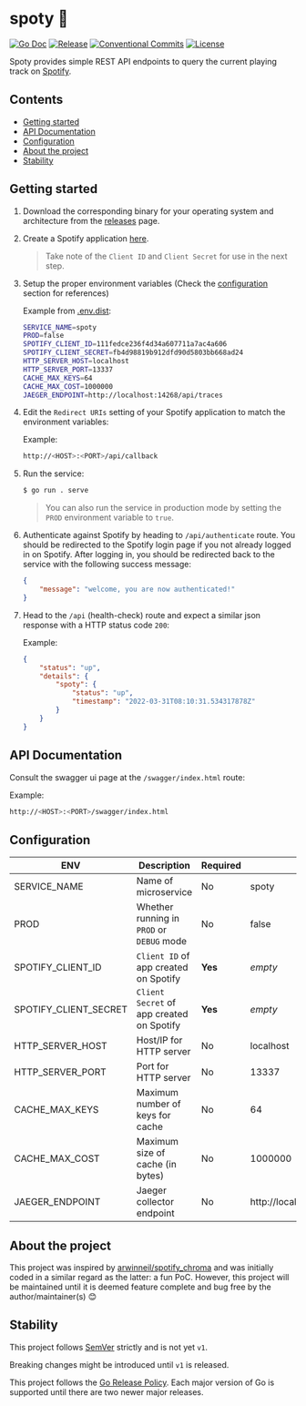 # spoty 🎵

[![Go Doc](https://img.shields.io/badge/godoc-reference-blue.svg?style=for-the-badge)](https://godoc.org/github.com/JulesMike/spoty)
[![Release](https://img.shields.io/github/release/JulesMike/spoty.svg?style=for-the-badge)](https://github.com/JulesMike/spoty/releases/latest)
[![Conventional Commits](https://img.shields.io/badge/Conventional%20Commits-1.0.0-yellow.svg?style=for-the-badge)](https://conventionalcommits.org)
[![License](https://img.shields.io/badge/License-Apache%202.0-blue.svg?style=for-the-badge)](LICENSE)

Spoty provides simple REST API endpoints to query the current playing track on [Spotify](https://spotify.com).

## Contents
  - [Getting started](#getting-started)
  - [API Documentation](#api-documentation)
  - [Configuration](#configuration)
  - [About the project](#about-the-project)
  - [Stability](#stability)

## Getting started

1. Download the corresponding binary for your operating system and architecture from the [releases](https://github.com/JulesMike/spoty/releases) page.

2. Create a Spotify application [here](https://developer.spotify.com/dashboard/applications).

    > Take note of the `Client ID` and `Client Secret` for use in the next step.

3. Setup the proper environment variables (Check the [configuration](#configuration) section for references)
    
    Example from [.env.dist](.env.dist):
    ```sh
    SERVICE_NAME=spoty
    PROD=false
    SPOTIFY_CLIENT_ID=111fedce236f4d34a607711a7ac4a606
    SPOTIFY_CLIENT_SECRET=fb4d98819b912dfd90d5803bb668ad24
    HTTP_SERVER_HOST=localhost
    HTTP_SERVER_PORT=13337
    CACHE_MAX_KEYS=64
    CACHE_MAX_COST=1000000
    JAEGER_ENDPOINT=http://localhost:14268/api/traces
    ```

4. Edit the `Redirect URIs` setting of your Spotify application to match the environment variables:

    Example:
    ```sh
    http://<HOST>:<PORT>/api/callback
    ```

5. Run the service:

    ```sh
    $ go run . serve
    ```

    > You can also run the service in production mode by setting the `PROD` environment variable to `true`.

6. Authenticate against Spotify by heading to `/api/authenticate` route. 
   You should be redirected to the Spotify login page if you not already logged in on Spotify.
   After logging in, you should be redirected back to the service with the following success message:

    ```json
    {
        "message": "welcome, you are now authenticated!"
    }
    ```


7. Head to the `/api` (health-check) route and expect a similar json response with a HTTP status code `200`:

    Example:
    ```json
    {
        "status": "up",
        "details": {
            "spoty": {
                "status": "up",
                "timestamp": "2022-03-31T08:10:31.534317878Z"
            }
        }
    }
    ```

## API Documentation

Consult the swagger ui page at the `/swagger/index.html` route:

Example:
```sh
http://<HOST>:<PORT>/swagger/index.html
```

## Configuration

| ENV                   | Description                               | Required | Default                           |
| --------------------- | ----------------------------------------- | -------- | --------------------------------- |
| SERVICE_NAME          | Name of microservice                      | No       | spoty                             |
| PROD                  | Whether running in `PROD` or `DEBUG` mode | No       | false                             |
| SPOTIFY_CLIENT_ID     | `Client ID` of app created on Spotify     | **Yes**  | <em>empty</em>                    |
| SPOTIFY_CLIENT_SECRET | `Client Secret` of app created on Spotify | **Yes**  | <em>empty</em>                    |
| HTTP_SERVER_HOST      | Host/IP for HTTP server                   | No       | localhost                         |
| HTTP_SERVER_PORT      | Port for HTTP server                      | No       | 13337                             |
| CACHE_MAX_KEYS        | Maximum number of keys for cache          | No       | 64                                |
| CACHE_MAX_COST        | Maximum size of cache (in bytes)          | No       | 1000000                           |
| JAEGER_ENDPOINT       | Jaeger collector endpoint                 | No       | http://localhost:14268/api/traces |

## About the project

This project was inspired by [arwinneil/spotify_chroma](https://github.com/arwinneil/spotify_chroma) and was initially coded in a similar regard as the latter: a fun PoC. However, this project will be maintained until it is deemed feature complete and bug free by the author/maintainer(s) 😊

## Stability

This project follows [SemVer](http://semver.org/) strictly and is not yet `v1`.

Breaking changes might be introduced until `v1` is released.

This project follows the [Go Release Policy](https://golang.org/doc/devel/release.html#policy). Each major version of Go is supported until there are two newer major releases.